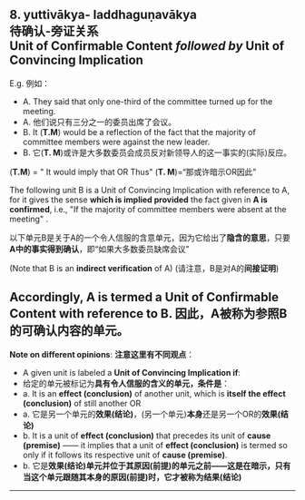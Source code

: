 ## 8. yuttivākya- laddhaguṇavākya<br>**待确认**-**旁证**关系<br>**Unit of Confirmable Content** *followed by* **Unit of Convincing Implication**
E.g. 例如：
 - A. They said that only one-third of the committee turned up for the meeting.
 - A. 他们说只有三分之一的委员出席了会议。
 - B. It (**T.M**) would be a reflection of the fact that the majority of committee members were against the new leader.
 - B. 它(**T. M**)或许是大多数委员会成员反对新领导人的这一事实的(实际)反应。

 (**T.M**) = " It would imply that OR Thus"
 (**T. M**)=“那或许暗示OR因此”

The following unit B is a Unit of Convincing Implication with reference to A, for it gives the sense **which is implied provided** the fact given in **A is confirmed**, i.e., "If the majority of committee members were absent at the meeting" . 

以下单元B是关于A的一个令人信服的含意单元，因为它给出了**隐含的意思**，只要**A中的事实得到确认**，即“如果大多数委员缺席会议”

(Note that B is an **indirect verification** of A)
(请注意，B是对A的**间接证明**)

Accordingly, A is termed a Unit of Confirmable Content with reference to B.
因此，A被称为参照B的可确认内容的单元。
---------------
**Note on different opinions**:
**注意这里有不同观点**：
- A given unit is labeled a **Unit of Convincing Implication if**:
- 给定的单元被标记为**具有令人信服的含义的单元，条件是**：
 - a. It is an **effect (conclusion)** of another unit, which is **itself the effect (conclusion)** of still another OR
 - a. 它是另一个单元的**效果(结论)**，(另一个单元)**本身**还是另一个OR的**效果(结论)**
 - b. It is a unit of **effect (conclusion)** that precedes its unit of **cause (premise)** —— it implies that a unit of **effect (conclusion)** is termed so only if it follows its respective unit of **cause (premise)**.
 - b. 它是**效果(结论)**单元并位于其**原因(前提)**的单元之前——这是在暗示，只有当这个单元跟随其本身的**原因(前提)**时，它才被称为**结果(结论)**
---------------